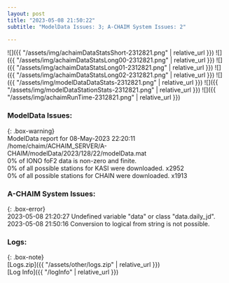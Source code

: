```yaml
---
layout: post
title: "2023-05-08 21:50:22"
subtitle: "ModelData Issues: 3; A-CHAIM System Issues: 2"

---
```


![]({{ "/assets/img/achaimDataStatsShort-2312821.png" | relative_url }})
![]({{ "/assets/img/achaimDataStatsLong00-2312821.png" | relative_url }})
![]({{ "/assets/img/achaimDataStatsLong01-2312821.png" | relative_url }})
![]({{ "/assets/img/achaimDataStatsLong02-2312821.png" | relative_url }})
![]({{ "/assets/img/modelDataDataStats-2312821.png" | relative_url }})
![]({{ "/assets/img/modelDataStationStats-2312821.png" | relative_url }})
![]({{ "/assets/img/achaimRunTime-2312821.png" | relative_url }})


### ModelData Issues:  
  
{: .box-warning}  
 ModelData report for 08-May-2023 22:20:11   
 /home/chaim/ACHAIM_SERVER/A-CHAIM/modelData/2023/128/22/modelData.mat   
 0% of IONO foF2 data is non-zero and finite.   
 0% of all possible stations for KASI were downloaded. x2952   
 0% of all possible stations for CHAIN were downloaded. x1913   
  
### A-CHAIM System Issues:  
  
{: .box-error}  
2023-05-08 21:20:27 Undefined variable "data" or class "data.daily_jd".  
2023-05-08 21:50:16 Conversion to logical from string is not possible.  

### Logs:  
  
{: .box-note}  
[Logs.zip]({{ "/assets/other/logs.zip" | relative_url }})  
[Log Info]({{ "/logInfo" | relative_url }})  
